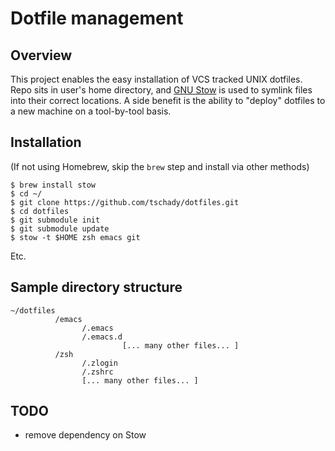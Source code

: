 # Dotfile management

## Overview

This project enables the easy installation of VCS tracked UNIX dotfiles.
Repo sits in user's home directory, and [GNU Stow](http://www.gnu.org/software/stow/) is
used to symlink files into their correct locations.
A side benefit is the ability to "deploy" dotfiles to a new machine on a tool-by-tool basis.

## Installation
(If not using Homebrew, skip the `brew` step and install via other methods)

    $ brew install stow
    $ cd ~/
	$ git clone https://github.com/tschady/dotfiles.git
	$ cd dotfiles
	$ git submodule init
	$ git submodule update
	$ stow -t $HOME zsh emacs git

Etc.

## Sample directory structure

    ~/dotfiles
	          /emacs
					/.emacs
			        /.emacs.d
					         [... many other files... ]
			  /zsh
					/.zlogin
					/.zshrc
					[... many other files... ]

## TODO

* remove dependency on Stow
